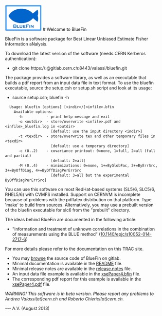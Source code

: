 <img src="utilities/BlueFinLogo.jpg"  width="120">
# Welcome to BlueFin

BlueFin is a software package for Best Linear Unbiased Estimate Fisher Information aNalysis.

To download the latest version of the software (needs CERN Kerberos authentication):
- git clone https://:@gitlab.cern.ch:8443/valassi/bluefin.git

The package provides a software library, as well as an executable that builds a pdf report from an input data file in text format. To use the bluefin executable, source the setup.csh or setup.sh script and look at its usage:
- source setup.csh; bluefin -h
```
  Usage: bluefin [options] [<indir>/]<infile>.bfin
    Available options:
      -h           - print help message and exit
      -o <outdir>  - store/overwrite <infile>.pdf and <infile>_bluefin.log in <outdir>
                     [default: use the input directory <indir>]
      -t <texdir>  - store/overwrite tex and other temporary files in <texdir>
                     [default: use a temporary directory]
      -c (0..2)    - covariance printout: 0=none, 1=full, 2=all (full and partial)
                     [default: 2=all]
      -M (0..4)    - minimizations: 0=none, 1+=ByGlobFac, 2+=ByErrSrc, 3+=ByOffDiag, 4+=ByOffDiagPerErrSrc
                     [default: 3=all but the experimental ByOffDiagPerErrSrc]
```

You can use this software on most RedHat-based systems (SL5/6, SLC5/6, RHEL5/6) with CVMFS installed.
Support on CERNVM is incomplete because of problems with the pdflatex distribution on that platform.
Type 'make' to build from sources.
Alternatively, you may use a prebuilt version of the bluefin executable for slc6 from the "prebuilt" directory.

The ideas behind BlueFin are documented in the following article:
- "Information and treatment of unknown correlations in the combination of measurements using the BLUE method" ([10.1140/epjc/s10052-014-2717-6](http://link.springer.com/article/10.1140/epjc/s10052-014-2717-6))

For more details please refer to the documentation on this TRAC site.
- You may [browse](../tree/master) the source code of BlueFin on gitlab.
- Minimal documentation is available in the [README](README) file. 
- Minimal release notes are available in the [release.notes](release.notes) file.
- An input data file example is available in the [xsePaper4.bfin](examples/dataXSE/xsePaper4.bfin)  file.
- The corresponding pdf report for this example is available in the [xsePaper4.pdf](examples/dataXSE/xsePaper4.pdf)  file.

*WARNING! This software is in beta version. Please report any problems to Andrea Valassi(at)cern.ch and Roberto Chierici(at)cern.ch.*

--- A.V. (August 2013)